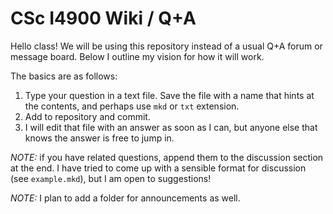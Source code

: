 CSc I4900 Wiki / Q+A
====================

Hello class!  We will be using this repository instead of a usual Q+A forum or
message board.  Below I outline my vision for how it will work.


The basics are as follows:

1. Type your question in a text file.  Save the file with a name that hints at
   the contents, and perhaps use `mkd` or `txt` extension.
1. Add to repository and commit.
1. I will edit that file with an answer as soon as I can, but anyone else that
   knows the answer is free to jump in.

*NOTE:* if you have related questions, append them to the discussion section
at the end.  I have tried to come up with a sensible format for discussion
(see `example.mkd`), but I am open to suggestions!

*NOTE:* I plan to add a folder for announcements as well.
